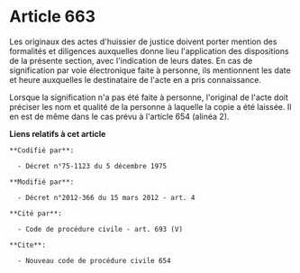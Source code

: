 # Article 663

Les originaux des actes d'huissier de justice doivent porter mention des formalités et diligences auxquelles donne lieu
l'application des dispositions de la présente section, avec l'indication de leurs dates. En cas de signification par voie
électronique faite à personne, ils mentionnent les date et heure auxquelles le destinataire de l'acte en a pris
connaissance. 

Lorsque la signification n'a pas été faite à personne, l'original de l'acte doit préciser les nom et qualité de la personne à
laquelle la copie a été laissée. Il en est de même dans le cas prévu à l'article 654 (alinéa 2).

**Liens relatifs à cet article**

	**Codifié par**:

	  - Décret n°75-1123 du 5 décembre 1975

	**Modifié par**:

	  - Décret n°2012-366 du 15 mars 2012 - art. 4

	**Cité par**:

	  - Code de procédure civile - art. 693 (V)

	**Cite**:

	  - Nouveau code de procédure civile 654
